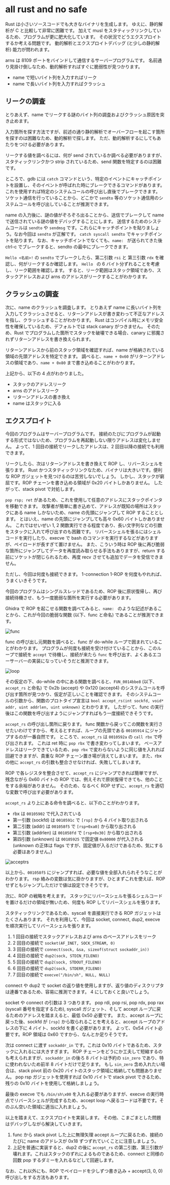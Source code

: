 # all rust and no safe

Rust は小さいソースコードでも大きなバイナリを生成します。
ゆえに、静的解析が C と比較して非常に困難です。
加えて musl をスタティックリンクしているため、プログラムが更に肥大化しています。
その状況でどうエクスプロイトするか考える問題です。
動的解析とエクスプロイトデバッグ (と少しの静的解析) 能力が問われます。

arns は 8109 ポートをバインドして通信するサーバープログラムです。
名前通り見掛け倒しなため、動的解析すればすぐに脆弱性が見つかります。

- name で短いバイト列を入力すればリーク
- name で長いバイト列を入力すればクラッシュ

## リークの調査

とりあえず、name でリークする謎のバイト列の調査およびクラッシュ原因を突き止めます。

入力箇所を探す方法ですが、前述の通り静的解析でオーバーフローを起こす箇所を探すのは困難なため、動的解析で探します。
ただ、動的解析するにしてもあたりをつける必要があります。

リークする値を調べるには、何が send されているか調べる必要がありますが、スタティックリンクかつ strip されているため、send 関数を特定するのは困難です。

ところで、gdb には `catch` コマンドという、特定のイベントにキャッチポイントを設置し、そのイベントが呼ばれた時にブレークできるコマンドがあります。
これを使用すれば特定のシステムコールの呼び出し直後でブレークできます。
ソケット通信を行っていることから、どこかで `sendto` 等のソケット通信用のシステムコールを呼び出していることが推測できます。

name の入力後に、謎の値がぞろぞろ出ることから、送信でブレークして name で送信されている謎の値をデバッグすることにします。
送信するためのシステムコールは `sendto` や `sendmsg` です。これらにキャッチポイントを貼りましょう。なお今回は `sendto` が正解です。
`catch syscall sendto` でキャッチポイントを貼ります。
なお、キャッチポイントでなくても、`name: ` が送られてきた後 ctrl-c でブレークすると、sendto の最中にブレークできます。

`Hello <名前>!` の `sendto` でブレークしたら、第二引数 `rsi` と 第三引数 `rdx` を確認し、何がリークするか確認します。
`Hello ` の 6 バイト分ずれることを考慮し、リーク範囲を確認します。
すると、リーク範囲はスタック領域であり、スタックアドレスおよび arns のアドレスがリークすることがわかります。

## クラッシュの調査

次に、name のクラッシュを調査します。
とりあえず name に長いバイト列を入力してクラッシュさせると、リターンアドレスが書き変わって不正なアドレスを指し、クラッシュすることがわかります。
Rust はコンパイル時にメモリ安全性を確保しているため、デフォルトでは stack canary がつきません。
そのため、Rust でプログラムした箇所でスタックを破壊できる場合、canary に邪魔されずリターンアドレスを書き換えられます。

リターンアドレスから前のスタック領域を確認すれば、name が格納されている領域の先頭アドレスを特定できます。
調べると、`name + 0x60` がリターンアドレスの領域であり、`name + 0x80` まで書き込めることがわかります。

上記から、以下の 4 点がわかりました。

- スタックのアドレスリーク
- arns のアドレスリーク
- リターンアドレスの書き換え
- name はスタックに入る

## エクスプロイト

今回のプログラムはサーバープログラムです。
接続のたびにプログラムが起動する形式ではないため、プログラムを再起動しない限りアドレスは変化しません。
よって、1 回目の接続でリークしたアドレスは、2 回目以降の接続でも利用できます。

リークしたら、次はリターンアドレスを書き換えて ROP し、リバースシェルを張ります。
Rust かつスタティックリンクなため、バイナリは大きいです。便利な ROP ガジェットを見つけるのは苦労しないでしょう。
しかし、スタックが窮屈です。ROP チェーンを書き込める領域が 0x20 バイトしかありません。
したがって、stack pivot で対処します。

`pop rsp; ret` があるため、これを使用して任意のアドレスにスタックポインタを移動できます。
攻撃者が簡単に書き込めて、アドレスが既知の場所はスタックにある name しかないため、name の先頭にジャンプして ROP することとします。
とはいえ、name の先頭にジャンプしても高々 0x60 バイトしかありません。
これではせいぜい 1, 2 関数実行できる程度であり、長い文字列などの引数をスタックに入れて呼び出すのも困難です。
リバースシェルを張るにはシェルコードを実行したり、execve で bash のコマンドを実行するなどがありますが、ペイロードが長すぎて置けません。
また、こういう時は ROP 後に再び脆弱な箇所にジャンプしてデータを再度読み取らせる手法もありますが、return する前にソケットが閉じられるため、再度 recv させても追加でデータを受信できません。

ただし、今回は何度も接続できます。
1-connection 1-ROP を何度もやれれば、うまくいきそうです。

今回のプログラムはシングルスレッドであるため、ROP 後に原状復帰し、再び接続待機させ、もう一度脆弱な箇所を実行する必要があります。

Ghidra で ROP を起こせる関数を調べてみると、`name: ` のような記述があることから、これが今回の脆弱な関数 (以下、func と命名) であることが推測できます。

![func](./img/func.png)

func の呼び出し元関数を調べると、func が do-while ループで囲まれていることがわかります。
プログラムが何度も接続を受け付けていることから、このループで接続を `accept` で待機し、接続が来たら `func` を呼び出す、よくあるエコーサーバーの実装になっていそうだと推測できます。

![loop](./img/loop.png)

その仮定の下、do-while の中にある関数を調べると、`FUN_0014bbe8` (以下、`accept_rs` と命名) で 0x2b (accept) や 0x120 (accept4) のシステムコールを呼び出す箇所が見つかり、仮定が正しいことを確認できます。
そのシステムコールの引数から、関数のプロトタイプ宣言は `bool accept_rs(int sockfd, void* addr, uint addrlen, uint unknown)` とわかります。
したがって、func の実行後はこの関数を呼び出すようにジャンプすればもう一度接続できそうです。

`accept_rs` の呼び出し箇所に戻ります。
func 関数から戻ってこの関数を実行させたいわけですから、考えるとすれば、ループの先頭である `00105914` にジャンプするのが一番自然です。
ところで、`accept_rs` は `0010592a` の `call rbx` で呼び出されます。
これは ret 時に `pop rbx` で書き変わってしまいます。
ベースアドレスはリークできているため、`pop rbx` で変わらないように同じ値を入れれば回避できますが、貴重な ROP チェーン置き場が消えてしまいます。
また、rbx の他に `accept_rs` の引数も整合させなければ、失敗してしまいます。

ROP で各レジスタを整合させて、`accept_rs` にジャンプできれば簡単ですが、残念ながら 0x60 バイトの ROP では、例えそれで原状復帰できても、他のことをする余裕がありません。
そのため、なるべく ROP せずに、`accept_rs` を適切な変数で呼び出す必要があります。

`accept_rs` より上にある命令を調べると、以下のことがわかります。

- rbx は `00105902` で代入されている
- 第一引数 (sockfd) は `0010591c` で `[rsp]` から 4 バイト取り出される
- 第二引数 (addr) は `001058f5` で `[rsp+0xa0]` から取り出される
- 第三引数 (addrlen) は `001058fd` で `[rsp+0x30]` から取り出される
- 第四引数 (unknown) は `00105925` で固定値 `0x80000` が代入される (unknown の正体は flags ですが、固定値が入るだけであるため、気にする必要はありません。)

![acceptrs](./img/acceptrs.png)

以上から、`001058f5` にジャンプすれば、必要な値を全部入れられそうなことがわかります。
rsp 絡みの変数は気に掛かりますが、ひとまずこれを使えば、ROP せずともジャンプしただけで値は設定できそうです。

次に、ROP の戦略を考えます。
スタックにリバースシェルを張るシェルコードを置けるだけの領域が無いため、何度も ROP してリバースシェルを張ります。

スタティックリンクであるため、syscall を直接実行できる ROP ガジェットはたくさんあります。
それを利用して、今回は socket, connect, dup2, execve を順次実行してリバースシェルを張ります。

1. 1 回目の接続でスタックアドレスおよび arns のベースアドレスをリーク
2. 2 回目の接続で `socket(AF_INET, SOCK_STREAM, 0)`
3. 3 回目の接続で `connect(sock, &sa, sizeof(struct sockaddr_in))`
4. 4 回目の接続で `dup2(sock, STDIN_FILENO)`
5. 5 回目の接続で `dup2(sock, STDOUT_FILENO)`
6. 6 回目の接続で `dup2(sock, STDERR_FILENO)`
7. 7 回目の接続で `execve("/bin/sh", NULL, NULL)`

connect や dup2 で socket の返り値を使用しますが、返り値のディスクリプタは連番であるため、容易に推測できます。
4 にしておくと良いでしょう。

socket や connect の引数は 3 つあります。
pop rdi, pop rsi, pop rdx, pop rax (syscall 番号を指定するため), syscall ガジェット、そして accept ループに戻るためのアドレスを踏まえると、最低 0x50 必要です。
また、accept ループに戻った後、sockfd が `[rsp]` から取られることを考えると、accept ループのアドレスの下に 4 バイト、sockfd を書く必要があります。
よって、0x54 バイト必要です。ROP 領域は 0x60 ですから、なんとか足りそうです。

次は connect に渡す `sockaddr_in` です。これは 0x10 バイトであるため、スタックに入れるには大きすぎます。
ROP チェーンをどうにか工夫して短縮するのも考えられますが、`sockaddr_in` の後ろ 8 バイトは予約の `sin_zero` であり、特に使われないため前半 8 バイトだけで足ります。
もし `sin_zero` 含め入れたい場合は、stack pivot 前の 0x20 バイトのスタック領域に格納しても問題ありません。
pop rsp ガジェットを使用すれば 0x10 バイトで stack pivot できるため、残りの 0x10 バイトを使用して格納しましょう。

最後の execve でも `/bin/sh\x00` を入れる必要がありますが、execve の実行時点でリバースシェルが完成するため、accept loop へ戻るコードは不要です。そのぶん空いた領域に適当に入れましょう。

以上を踏まえて、エクスプロイトを実装します。
その他、こまごまとした問題はデバッグしながら解決していきます。

1. func から stack pivot した上に無理矢理 accept ループに戻るため、接続のたびに name のアドレスが 0x18 ずつずれていくことに注意しましょう。
2. 上記を普通に実装すると、dup2 の後に `accept_rs` の第二引数、第三引数が壊れます。これはスタックのずれによるものであるため、connect と同様の回数 pop するダミーを入れるなどして回避します。

なお、これ以外にも、ROP でペイロードを少しずつ書き込み + accept(3, 0, 0) 呼び出しをする方法もあります。
